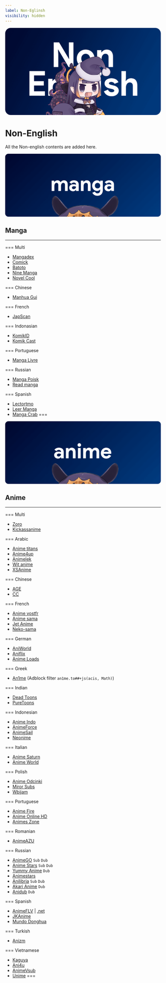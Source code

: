 ```yaml
---
label: Non-Eglinsh
visibility: hidden
---
```


![](/static/thumb/nen.png)
# Non-English

All the Non-english contents are added here.

![](/static/banner/manga.png)
## Manga
___

=== Multi
- [Mangadex](https://mangadex.org/)
- [Comick](https://comick.app/home)
- [Batoto](https://battwo.com/v3x)
- [Nine Manga](https://www.ninemanga.com/)
- [Novel Cool](https://novelcool.com/)

=== Chinese
- [Manhua Gui](https://www.manhuagui.com/)

=== French
- [JapScan](https://www.japscan.lol/)

=== Indonasian
- [KomikID](https://komikid.com/)
- [Komik Cast](https://komikcast.site/)

=== Portuguese
- [Manga Livre](https://mangalivre.net/)

=== Russian
- [Manga Poisk](https://mangapoisk.com/)
- [Read manga](https://readmanga.live/)

=== Spanish
- [Lectortmo](https://lectortmo.com/)
- [Leer Manga](https://r2.leermanga.xyz/)
- [Manga Crab](https://mangacrab.com/)
===

![](/static/banner/anime.png)
## Anime
___

=== Multi
- [Zoro](https://zoro.to/)
- [Kickassanime](https://kaas.am/)

=== Arabic
- [Anime titans](https://animetitans.net/)
- [Anime4up](https://w1.anime4up.tv/)
- [Animelek](https://animelek.me/)
- [Wit anime](https://witanime.com/)
- [XSAnime](https://v.xsanime.com/)

=== Chinese
- [AGE](https://www.agemys.vip/)
- [CC](https://ccdm.cc/)

=== French
- [Anime vostfr](https://animevostfr.tv/)
- [Anime sama](https://anime-sama.fr/)
- [Jet Anime](https://vww.jetanimes.com/)
- [Neko-sama](https://www.neko-sama.fr/)

=== German
- [AniWorld](https://aniworld.to/)
- [Aniflix](https://aniflix.cc/)
- [Anime Loads](https://www.anime-loads.org/)

=== Greek
- [An1me](https://an1me.to/) (Adblock filter `an1me.to##+js(acis, Math)`)

=== Indian
- [Dead Toons](https://www.deadtoons.co/)
- [PureToons](https://puretoons.cc/)

=== Indonesian
- [Anime Indo](https://animeindo.cfd/)
- [AnimeForce](https://www.animeforce.it/)
- [AnimeSail](https://154.26.137.28/)
- [Neonime](https://neonime.fun/)

=== Italian
- [Anime Saturn](https://www.animesaturn.tv/)
- [Anime World](https://www.animeworld.tv/)

=== Polish
- [Anime Odcinki](https://anime-odcinki.pl/)
- [Miror Subs](https://miorosubs.pl/)
- [Wbijam](https://wbijam.pl/)

=== Portuguese
- [Anime Fire](https://animefire.net/)
- [Anime Online HD](https://animesonlinehd.vip/)
- [Animes Zone](https://animeszone.net/)

=== Romanian
- [AnimeAZU](https://www.animeazu.net/)

=== Russian
- [AnimeGO](https://animego.org/) `Sub` `Dub`
- [Anime Stars](https://animestars.org/) `Sub` `Dub`
- [Yummy Anime](https://yummyanime.club/) `Dub`
- [Animestars](https://animestars.org/)
- [Anilibria](https://anilibria.life/) `Sub` `Dub`
- [Akari Anime](https://akari-anime.com/) `Dub`
- [Anidub](https://anidub.live/) `Dub`

=== Spanish
- [AnimeFLV](https://animeflv.io/) | [.net](https://www3.animeflv.net/)
- [JKAnime](https://jkanime.net/)
- [Mundo Donghua](https://www.mundodonghua.com/)

=== Turkish
- [Anizm](https://anizm.net/)

=== Vietnamese
- [Kaguya](https://kaguya.app/)
- [Ani4u](https://ani4u.org/)
- [AnimeVsub](https://animevsub.ga/)
- [Unime](https://unime.vercel.app/)
===
